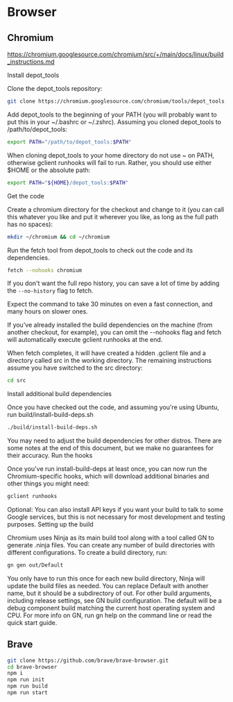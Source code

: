 # Browser


## Chromium

https://chromium.googlesource.com/chromium/src/+/main/docs/linux/build_instructions.md

Install depot_tools

Clone the depot_tools repository:
```sh
git clone https://chromium.googlesource.com/chromium/tools/depot_tools.git
```
Add depot_tools to the beginning of your PATH (you will probably want to put this in your ~/.bashrc or ~/.zshrc). Assuming you cloned depot_tools to /path/to/depot_tools:
```sh
export PATH="/path/to/depot_tools:$PATH"
```
When cloning depot_tools to your home directory do not use ~ on PATH, otherwise gclient runhooks will fail to run. Rather, you should use either $HOME or the absolute path:
```sh
export PATH="${HOME}/depot_tools:$PATH"
```
Get the code

Create a chromium directory for the checkout and change to it (you can call this whatever you like and put it wherever you like, as long as the full path has no spaces):
```sh
mkdir ~/chromium && cd ~/chromium
```
Run the fetch tool from depot_tools to check out the code and its dependencies.
```sh
fetch --nohooks chromium
```
If you don't want the full repo history, you can save a lot of time by adding the `--no-history` flag to fetch.

Expect the command to take 30 minutes on even a fast connection, and many hours on slower ones.

If you've already installed the build dependencies on the machine (from another checkout, for example), you can omit the --nohooks flag and fetch will automatically execute gclient runhooks at the end.

When fetch completes, it will have created a hidden .gclient file and a directory called src in the working directory. The remaining instructions assume you have switched to the src directory:
```sh
cd src
```
Install additional build dependencies

Once you have checked out the code, and assuming you're using Ubuntu, run build/install-build-deps.sh
```sh
./build/install-build-deps.sh
```
You may need to adjust the build dependencies for other distros. There are some notes at the end of this document, but we make no guarantees for their accuracy.
Run the hooks

Once you've run install-build-deps at least once, you can now run the Chromium-specific hooks, which will download additional binaries and other things you might need:
```sh
gclient runhooks
```
Optional: You can also install API keys if you want your build to talk to some Google services, but this is not necessary for most development and testing purposes.
Setting up the build

Chromium uses Ninja as its main build tool along with a tool called GN to generate .ninja files. You can create any number of build directories with different configurations. To create a build directory, run:

```sh
gn gen out/Default
```

You only have to run this once for each new build directory, Ninja will update the build files as needed.
You can replace Default with another name, but it should be a subdirectory of out.
For other build arguments, including release settings, see GN build configuration. The default will be a debug component build matching the current host operating system and CPU.
For more info on GN, run gn help on the command line or read the quick start guide.




## Brave

```sh
git clone https://github.com/brave/brave-browser.git
cd brave-browser
npm i
npm run init
npm run build
npm run start
```
